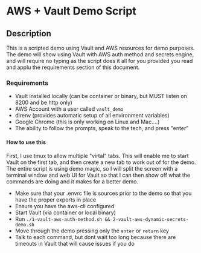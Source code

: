 # AWS + Vault Demo Script

## Description
This is a scripted demo using Vault and AWS resources for demo purposes. The demo will show using Vault with AWS auth method and secrets engine, and will require no typing as the script does it all for you provided you read and applu the requirements section of this document.

### Requirements
+ Vault installed locally (can be container or binary, but MUST listen on 8200 and be http only)
+ AWS Account with a user called `vault_demo`
+ direnv (provides automatic setup of all environment variables)
+ Google Chrome (this is only working on Linux and Mac....)
+ The ability to follow the prompts, speak to the tech, and press "enter"

#### How to use this
First, I use tmux to allow multiple "virtal" tabs. This will enable me to start Vault on the first tab, and then create a new tab to work out of for the demo. The entire script is using demo magic, so I will split the screen with a terminal window and web UI for Vault so that I can then show off what the commands are doing and it makes for a better demo.

+ Make sure that your .envrc file is sources prior to the demo so that you have the proper exports in place
+ Ensure you have the aws-cli configured
+ Start Vault (via container or local binary)
+ Run `./1-vault-aws-auth-method.sh && 2-vault-aws-dynamic-secrets-demo.sh`
+ Move through the demo pressing only the `enter` or `return` key
+ Talk to each command, but dont wait too long because there are timeouts in Vault that will cause issues if you do